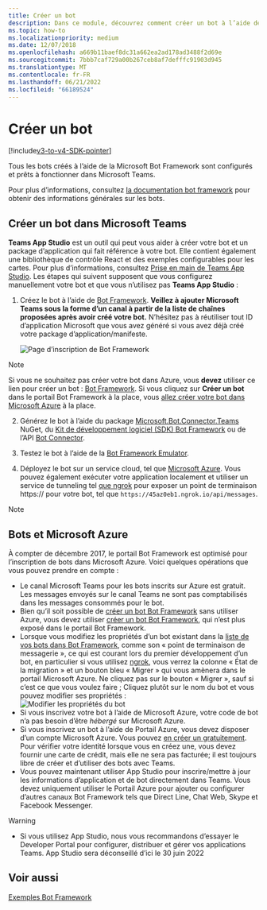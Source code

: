 ```yaml
---
title: Créer un bot
description: Dans ce module, découvrez comment créer un bot à l’aide de la Microsoft Bot Framework et être prêt à travailler dans Microsoft Teams
ms.topic: how-to
ms.localizationpriority: medium
ms.date: 12/07/2018
ms.openlocfilehash: a669b11baef8dc31a662ea2ad178ad3488f2d69e
ms.sourcegitcommit: 7bbb7caf729a00b267ceb8af7defffc91903d945
ms.translationtype: MT
ms.contentlocale: fr-FR
ms.lasthandoff: 06/21/2022
ms.locfileid: "66189524"
---
```

# <a name="create-a-bot"></a>Créer un bot

[!include[v3-to-v4-SDK-pointer](~/includes/v3-to-v4-pointer-bots.md)]

Tous les bots créés à l’aide de la Microsoft Bot Framework sont configurés et prêts à fonctionner dans Microsoft Teams.

Pour plus d’informations, consultez [la documentation bot framework](/azure/bot-service/?view=azure-bot-service-3.0&preserve-view=true) pour obtenir des informations générales sur les bots.

## <a name="create-a-bot-for-microsoft-teams"></a>Créer un bot dans Microsoft Teams

**Teams App Studio** est un outil qui peut vous aider à créer votre bot et un package d’application qui fait référence à votre bot. Elle contient également une bibliothèque de contrôle React et des exemples configurables pour les cartes. Pour plus d’informations, consultez [Prise en main de Teams App Studio](~/concepts/build-and-test/app-studio-overview.md). Les étapes qui suivent supposent que vous configurez manuellement votre bot et que vous n’utilisez pas **Teams App Studio** :

1. Créez le bot à l’aide de [Bot Framework](https://dev.botframework.com/bots/new). **Veillez à ajouter Microsoft Teams sous la forme d’un canal à partir de la liste de chaînes proposées après avoir créé votre bot.** N’hésitez pas à réutiliser tout ID d’application Microsoft que vous avez généré si vous avez déjà créé votre package d’application/manifeste.

   ![Page d’inscription de Bot Framework](~/assets/images/bots/bfregister.png)

> [!NOTE]
> Si vous ne souhaitez pas créer votre bot dans Azure, vous **devez** utiliser ce lien pour créer un bot : [Bot Framework](https://dev.botframework.com/bots/new). Si vous cliquez sur **Créer un bot** dans le portail Bot Framework à la place, vous [allez créer votre bot dans Microsoft Azure](#bots-and-microsoft-azure) à la place.

2. Générez le bot à l’aide du package [Microsoft.Bot.Connector.Teams](https://www.nuget.org/packages/Microsoft.Bot.Connector.Teams) NuGet, du [Kit de développement logiciel (SDK) Bot Framework](https://github.com/microsoft/botframework-sdk) ou de l’API [Bot Connector](/bot-framework/rest-api/bot-framework-rest-connector-api-reference).

3. Testez le bot à l’aide de la [Bot Framework Emulator](/bot-framework/debug-bots-emulator).

4. Déployez le bot sur un service cloud, tel que [Microsoft Azure](https://azure.microsoft.com/). Vous pouvez également exécuter votre application localement et utiliser un service de tunneling tel [que ngrok](https://ngrok.com) pour exposer un point de terminaison https:// pour votre bot, tel que `https://45az0eb1.ngrok.io/api/messages`.

> [!NOTE]
>
> ## <a name="bots-and-microsoft-azure"></a>Bots et Microsoft Azure
>
> À compter de décembre 2017, le portail Bot Framework est optimisé pour l’inscription de bots dans Microsoft Azure. Voici quelques opérations que vous pouvez prendre en compte :
>
> * Le canal Microsoft Teams pour les bots inscrits sur Azure est gratuit. Les messages envoyés sur le canal Teams ne sont pas comptabilisés dans les messages consommés pour le bot.
> * Bien qu’il soit possible de [créer un bot Bot Framework](https://dev.botframework.com/bots/new) sans utiliser Azure, vous devez utiliser [créer un bot Bot Framework](https://dev.botframework.com/bots/new), qui n’est plus exposé dans le portail Bot Framework.
> * Lorsque vous modifiez les propriétés d’un bot existant dans la [liste de vos bots dans Bot Framework](https://dev.botframework.com/bots), comme son « point de terminaison de messagerie », ce qui est courant lors du premier développement d’un bot, en particulier si vous utilisez [ngrok](https://ngrok.com), vous verrez la colonne « État de la migration » et un bouton bleu « Migrer » qui vous amènera dans le portail Microsoft Azure. Ne cliquez pas sur le bouton « Migrer », sauf si c’est ce que vous voulez faire ; Cliquez plutôt sur le nom du bot et vous pouvez modifier ses propriétés :</br>
   ![Modifier les propriétés du bot](~/assets/images/bots/bf-migrate-bot-to-azure.png)
> * Si vous inscrivez votre bot à l’aide de Microsoft Azure, votre code de bot n’a pas besoin d’être *hébergé* sur Microsoft Azure.
> * Si vous inscrivez un bot à l’aide de Portail Azure, vous devez disposer d’un compte Microsoft Azure. Vous pouvez [en créer un gratuitement](https://azure.microsoft.com/free/). Pour vérifier votre identité lorsque vous en créez une, vous devez fournir une carte de crédit, mais elle ne sera pas facturée; il est toujours libre de créer et d’utiliser des bots avec Teams.
> * Vous pouvez maintenant utiliser App Studio pour inscrire/mettre à jour les informations d’application et de bot directement dans Teams. Vous devez uniquement utiliser le Portail Azure pour ajouter ou configurer d’autres canaux Bot Framework tels que Direct Line, Chat Web, Skype et Facebook Messenger.

> [!WARNING]
>
>* Si vous utilisez App Studio, nous vous recommandons d’essayer le Developer Portal pour configurer, distribuer et gérer vos applications Teams. App Studio sera déconseillé d’ici le 30 juin 2022

## <a name="see-also"></a>Voir aussi

[Exemples Bot Framework](https://github.com/Microsoft/BotBuilder-Samples/blob/master/README.md)

